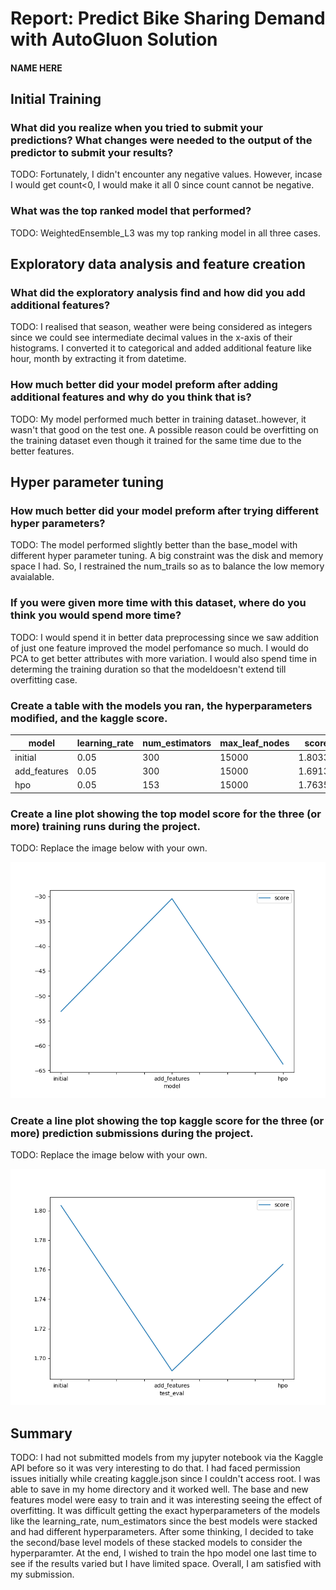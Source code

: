 # Report: Predict Bike Sharing Demand with AutoGluon Solution
#### NAME HERE

## Initial Training
### What did you realize when you tried to submit your predictions? What changes were needed to the output of the predictor to submit your results?
TODO: Fortunately, I didn't encounter any negative values. However, incase I would get count<0, I would make it all 0 since count cannot be negative.

### What was the top ranked model that performed?
TODO:  WeightedEnsemble_L3 was my top ranking model in all three cases.

## Exploratory data analysis and feature creation
### What did the exploratory analysis find and how did you add additional features?
TODO: I realised that season, weather were being considered as integers since we could see intermediate decimal values in the x-axis of their histograms. I converted it to categorical and added additional feature like hour, month by extracting it from datetime.

### How much better did your model preform after adding additional features and why do you think that is?
TODO: My model performed much better in training dataset..however, it wasn't that good on the test one. A possible reason could be overfitting on the training dataset even though it trained for the same time due to the better features.

## Hyper parameter tuning
### How much better did your model preform after trying different hyper parameters?
TODO: The model performed slightly better than the base_model with different hyper parameter tuning. A big constraint was the disk and memory space I had. So, I restrained the num_trails so as to balance the low memory avaialable.

### If you were given more time with this dataset, where do you think you would spend more time?
TODO: I would spend it in better data preprocessing since we saw addition of just one feature improved the model perfomance so much. I would do PCA to get better attributes with more variation. I would also spend time in determing the training duration so that the modeldoesn't extend till overfitting case.

### Create a table with the models you ran, the hyperparameters modified, and the kaggle score.
|model|learning_rate|num_estimators|max_leaf_nodes|score|
|--|--|--|--|--|
|initial|0.05|300|15000|1.80338|
|add_features|0.05|300|15000|1.69133|
|hpo|0.05|153|15000|1.76353|

### Create a line plot showing the top model score for the three (or more) training runs during the project.

TODO: Replace the image below with your own.

![model_train_score.png](img/model_train_score.png)

### Create a line plot showing the top kaggle score for the three (or more) prediction submissions during the project.

TODO: Replace the image below with your own.

![model_test_score.png](img/model_test_score.png)

## Summary
TODO: I had not submitted models from my jupyter notebook via the Kaggle API before so it was very interesting to do that. I had faced permission issues initially while creating kaggle.json since I couldn't access root. I was able to save in my home directory and it worked well. The base and new features model were easy to train and it was interesting seeing the effect of overfitting. It was difficult getting the exact hyperparameters of the models like the learning_rate, num_estimators since the best models were stacked and had different hyperparameters. After some thinking, I decided to take the second/base level models of these stacked models to consider the hyperparamter. 
At the end, I wished to train the hpo model one last time to see if the results varied but I have limited space. Overall, I am satisfied with my submission.